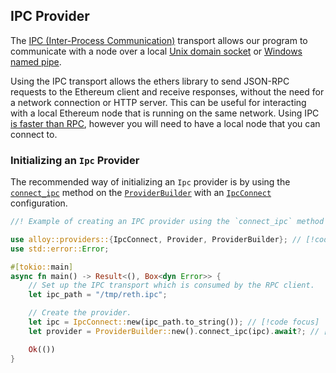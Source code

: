 ## IPC Provider

The [IPC (Inter-Process Communication)](https://en.wikipedia.org/wiki/Inter-process_communication) transport allows our program to communicate with a node over a local [Unix domain socket](https://en.wikipedia.org/wiki/Unix_domain_socket) or [Windows named pipe](https://learn.microsoft.com/en-us/windows/win32/ipc/named-pipes).

Using the IPC transport allows the ethers library to send JSON-RPC requests to the Ethereum client and receive responses, without the need for a network connection or HTTP server. This can be useful for interacting with a local Ethereum node that is running on the same network. Using IPC [is faster than RPC](https://github.com/0xKitsune/geth-ipc-rpc-bench), however you will need to have a local node that you can connect to.

### Initializing an `Ipc` Provider

The recommended way of initializing an `Ipc` provider is by using the [`connect_ipc`](https://docs.rs/alloy/latest/alloy/providers/struct.ProviderBuilder.html#method.connect_ipc) method on the [`ProviderBuilder`](https://docs.rs/alloy/latest/alloy/providers/struct.ProviderBuilder.html) with an [`IpcConnect`](https://docs.rs/alloy/latest/alloy/providers/struct.IpcConnect.html) configuration.

```rust
//! Example of creating an IPC provider using the `connect_ipc` method on the `ProviderBuilder`.

use alloy::providers::{IpcConnect, Provider, ProviderBuilder}; // [!code focus]
use std::error::Error;

#[tokio::main]
async fn main() -> Result<(), Box<dyn Error>> {
    // Set up the IPC transport which is consumed by the RPC client.
    let ipc_path = "/tmp/reth.ipc";

    // Create the provider.
    let ipc = IpcConnect::new(ipc_path.to_string()); // [!code focus]
    let provider = ProviderBuilder::new().connect_ipc(ipc).await?; // [!code focus]

    Ok(())
}
```
